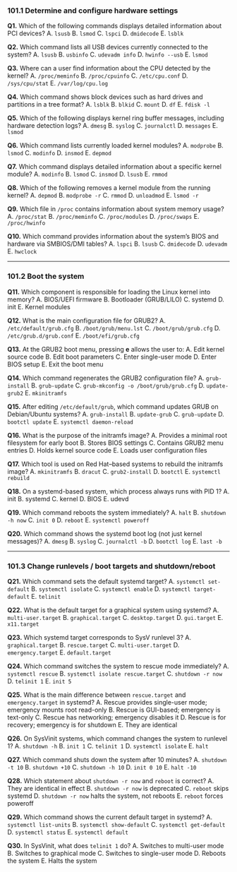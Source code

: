 ### 101.1 Determine and configure hardware settings

**Q1.** Which of the following commands displays detailed information about PCI devices?
A. `lsusb`
B. `lsmod`
C. `lspci`
D. `dmidecode`
E. `lsblk`

**Q2.** Which command lists all USB devices currently connected to the system?
A. `lsusb`
B. `usbinfo`
C. `udevadm info`
D. `hwinfo --usb`
E. `lsmod`

**Q3.** Where can a user find information about the CPU detected by the kernel?
A. `/proc/meminfo`
B. `/proc/cpuinfo`
C. `/etc/cpu.conf`
D. `/sys/cpu/stat`
E. `/var/log/cpu.log`

**Q4.** Which command shows block devices such as hard drives and partitions in a tree format?
A. `lsblk`
B. `blkid`
C. `mount`
D. `df`
E. `fdisk -l`

**Q5.** Which of the following displays kernel ring buffer messages, including hardware detection logs?
A. `dmesg`
B. `syslog`
C. `journalctl`
D. `messages`
E. `lsmod`

**Q6.** Which command lists currently loaded kernel modules?
A. `modprobe`
B. `lsmod`
C. `modinfo`
D. `insmod`
E. `depmod`

**Q7.** Which command displays detailed information about a specific kernel module?
A. `modinfo`
B. `lsmod`
C. `insmod`
D. `lsusb`
E. `rmmod`

**Q8.** Which of the following removes a kernel module from the running kernel?
A. `depmod`
B. `modprobe -r`
C. `rmmod`
D. `unloadmod`
E. `lsmod -r`

**Q9.** Which file in `/proc` contains information about system memory usage?
A. `/proc/stat`
B. `/proc/meminfo`
C. `/proc/modules`
D. `/proc/swaps`
E. `/proc/hwinfo`

**Q10.** Which command provides information about the system’s BIOS and hardware via SMBIOS/DMI tables?
A. `lspci`
B. `lsusb`
C. `dmidecode`
D. `udevadm`
E. `hwclock`

---

### 101.2 Boot the system

**Q11.** Which component is responsible for loading the Linux kernel into memory?
A. BIOS/UEFI firmware
B. Bootloader (GRUB/LILO)
C. systemd
D. init
E. Kernel modules

**Q12.** What is the main configuration file for GRUB2?
A. `/etc/default/grub.cfg`
B. `/boot/grub/menu.lst`
C. `/boot/grub/grub.cfg`
D. `/etc/grub.d/grub.conf`
E. `/boot/efi/grub.cfg`

**Q13.** At the GRUB2 boot menu, pressing **e** allows the user to:
A. Edit kernel source code
B. Edit boot parameters
C. Enter single-user mode
D. Enter BIOS setup
E. Exit the boot menu

**Q14.** Which command regenerates the GRUB2 configuration file?
A. `grub-install`
B. `grub-update`
C. `grub-mkconfig -o /boot/grub/grub.cfg`
D. `update-grub2`
E. `mkinitramfs`

**Q15.** After editing `/etc/default/grub`, which command updates GRUB on Debian/Ubuntu systems?
A. `grub-install`
B. `update-grub`
C. `grub-update`
D. `bootctl update`
E. `systemctl daemon-reload`

**Q16.** What is the purpose of the initramfs image?
A. Provides a minimal root filesystem for early boot
B. Stores BIOS settings
C. Contains GRUB2 menu entries
D. Holds kernel source code
E. Loads user configuration files

**Q17.** Which tool is used on Red Hat–based systems to rebuild the initramfs image?
A. `mkinitramfs`
B. `dracut`
C. `grub2-install`
D. `bootctl`
E. `systemctl rebuild`

**Q18.** On a systemd-based system, which process always runs with PID 1?
A. init
B. systemd
C. kernel
D. BIOS
E. udevd

**Q19.** Which command reboots the system immediately?
A. `halt`
B. `shutdown -h now`
C. `init 0`
D. `reboot`
E. `systemctl poweroff`

**Q20.** Which command shows the systemd boot log (not just kernel messages)?
A. `dmesg`
B. `syslog`
C. `journalctl -b`
D. `bootctl log`
E. `last -b`

---

### 101.3 Change runlevels / boot targets and shutdown/reboot

**Q21.** Which command sets the default systemd target?
A. `systemctl set-default`
B. `systemctl isolate`
C. `systemctl enable`
D. `systemctl target-default`
E. `telinit`

**Q22.** What is the default target for a graphical system using systemd?
A. `multi-user.target`
B. `graphical.target`
C. `desktop.target`
D. `gui.target`
E. `x11.target`

**Q23.** Which systemd target corresponds to SysV runlevel 3?
A. `graphical.target`
B. `rescue.target`
C. `multi-user.target`
D. `emergency.target`
E. `default.target`

**Q24.** Which command switches the system to rescue mode immediately?
A. `systemctl rescue`
B. `systemctl isolate rescue.target`
C. `shutdown -r now`
D. `telinit 1`
E. `init 5`

**Q25.** What is the main difference between `rescue.target` and `emergency.target` in systemd?
A. Rescue provides single-user mode; emergency mounts root read-only
B. Rescue is GUI-based; emergency is text-only
C. Rescue has networking; emergency disables it
D. Rescue is for recovery; emergency is for shutdown
E. They are identical

**Q26.** On SysVinit systems, which command changes the system to runlevel 1?
A. `shutdown -h`
B. `init 1`
C. `telinit 1`
D. `systemctl isolate`
E. `halt`

**Q27.** Which command shuts down the system after 10 minutes?
A. `shutdown -t 10`
B. `shutdown +10`
C. `shutdown -h 10`
D. `init 0 10`
E. `halt -10`

**Q28.** Which statement about `shutdown -r now` and `reboot` is correct?
A. They are identical in effect
B. `shutdown -r now` is deprecated
C. `reboot` skips systemd
D. `shutdown -r now` halts the system, not reboots
E. `reboot` forces poweroff

**Q29.** Which command shows the current default target in systemd?
A. `systemctl list-units`
B. `systemctl show-default`
C. `systemctl get-default`
D. `systemctl status`
E. `systemctl default`

**Q30.** In SysVinit, what does `telinit 1` do?
A. Switches to multi-user mode
B. Switches to graphical mode
C. Switches to single-user mode
D. Reboots the system
E. Halts the system


